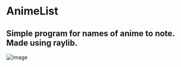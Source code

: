 # AnimeList

## Simple program for names of anime to note. Made using raylib.

![image](https://user-images.githubusercontent.com/74499144/213070394-4a6b7e03-0e83-4c14-9fa1-5afaa11bdcec.png)
